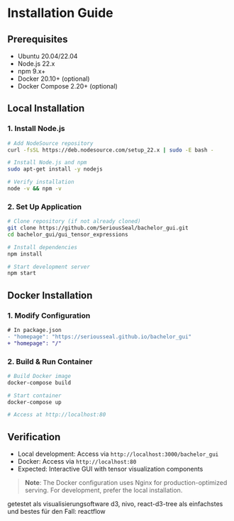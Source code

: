 # Installation Guide

## Prerequisites
- Ubuntu 20.04/22.04
- Node.js 22.x
- npm 9.x+
- Docker 20.10+ (optional)
- Docker Compose 2.20+ (optional)

## Local Installation

### 1. Install Node.js
```bash
# Add NodeSource repository
curl -fsSL https://deb.nodesource.com/setup_22.x | sudo -E bash -

# Install Node.js and npm
sudo apt-get install -y nodejs

# Verify installation
node -v && npm -v
```

### 2. Set Up Application
```bash
# Clone repository (if not already cloned)
git clone https://github.com/SeriousSeal/bachelor_gui.git
cd bachelor_gui/gui_tensor_expressions

# Install dependencies
npm install

# Start development server
npm start
```

## Docker Installation

### 1. Modify Configuration
```diff
# In package.json
- "homepage": "https://seriousseal.github.io/bachelor_gui"
+ "homepage": "/"
```

### 2. Build & Run Container
```bash
# Build Docker image
docker-compose build

# Start container
docker-compose up

# Access at http://localhost:80
```

## Verification
- Local development: Access via `http://localhost:3000/bachelor_gui`
- Docker: Access via `http://localhost:80`
- Expected: Interactive GUI with tensor visualization components

> **Note**: The Docker configuration uses Nginx for production-optimized serving. For development, prefer the local installation.


getestet als visualisierungsoftware d3, nivo, react-d3-tree
als einfachstes und bestes für den Fall: reactflow
